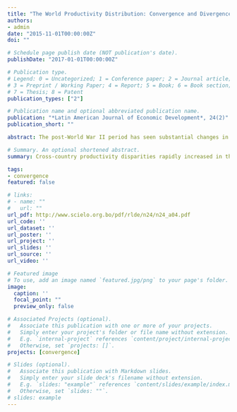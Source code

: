 ```yaml
---
title: "The World Productivity Distribution: Convergence and Divergence Patterns in the Postwar Era"
authors:
- admin
date: "2015-11-01T00:00:00Z"
doi: ""

# Schedule page publish date (NOT publication's date).
publishDate: "2017-01-01T00:00:00Z"

# Publication type.
# Legend: 0 = Uncategorized; 1 = Conference paper; 2 = Journal article;
# 3 = Preprint / Working Paper; 4 = Report; 5 = Book; 6 = Book section;
# 7 = Thesis; 8 = Patent
publication_types: ["2"]

# Publication name and optional abbreviated publication name.
publication: "*Latin American Journal of Economic Development*, 24(2)"
publication_short: ""

abstract: The post-World War II period has seen substantial changes in labor productivity around the world. Motivated by these changes, this article documents four stylized facts about the world productivity distribution.  First, there is a large and increasing disparity between its tails. Second, this disparity rapidly increased in the 1980s, slowed down in the next decade, and stabilized in the mid-2000s. Third, overtime, there has been substantial forward and backward mobility of countries and regions. Forth, the upper tail the distribution is more sensitive to improvements in human capital, while the lower tail is more sensitive to improvements in technology. The article concludes pointing out that, at least in the near future, the world productivity distribution may still be characterized by divergence at the bottom, and convergence and overtaking at the top.

# Summary. An optional shortened abstract.
summary: Cross-country productivity disparities rapidly increased in the 1980s, slowed down in the next decade, and stabilized in the mid-2000s. The upper tail the productivity distribution is more sensitive to improvements in human capital, while the lower tail is more sensitive to improvements in technology.

tags:
- convergence
featured: false

# links:
# - name: ""
#   url: ""
url_pdf: http://www.scielo.org.bo/pdf/rlde/n24/n24_a04.pdf
url_code: ''
url_dataset: ''
url_poster: ''
url_project: ''
url_slides: ''
url_source: ''
url_video: ''

# Featured image
# To use, add an image named `featured.jpg/png` to your page's folder.
image:
  caption: ''
  focal_point: ""
  preview_only: false

# Associated Projects (optional).
#   Associate this publication with one or more of your projects.
#   Simply enter your project's folder or file name without extension.
#   E.g. `internal-project` references `content/project/internal-project/index.md`.
#   Otherwise, set `projects: []`.
projects: [convergence]

# Slides (optional).
#   Associate this publication with Markdown slides.
#   Simply enter your slide deck's filename without extension.
#   E.g. `slides: "example"` references `content/slides/example/index.md`.
#   Otherwise, set `slides: ""`.
# slides: example
---
```

